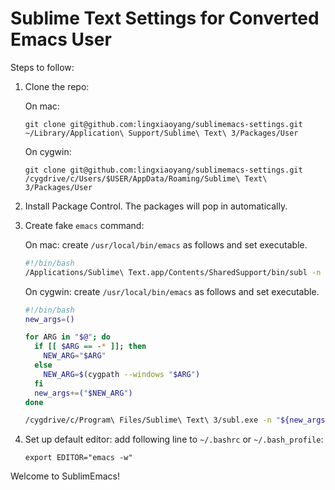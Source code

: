 # Sublime Text Settings for Converted Emacs User

Steps to follow:

1. Clone the repo:

   On mac:
   
   `git clone git@github.com:lingxiaoyang/sublimemacs-settings.git ~/Library/Application\ Support/Sublime\ Text\ 3/Packages/User`

   On cygwin: 
   
   `git clone git@github.com:lingxiaoyang/sublimemacs-settings.git /cygdrive/c/Users/$USER/AppData/Roaming/Sublime\ Text\ 3/Packages/User`

2. Install Package Control. The packages will pop in automatically.

3. Create fake `emacs` command:

   On mac: create `/usr/local/bin/emacs` as follows and set executable.
   
   ```bash
   #!/bin/bash
   /Applications/Sublime\ Text.app/Contents/SharedSupport/bin/subl -n "$@"
   ```
   
   On cygwin: create `/usr/local/bin/emacs` as follows and set executable.
   
   ```bash
   #!/bin/bash
   new_args=()

   for ARG in "$@"; do
     if [[ $ARG == -* ]]; then
       NEW_ARG="$ARG"
     else
       NEW_ARG=$(cygpath --windows "$ARG")
     fi
     new_args+=("$NEW_ARG")
   done

   /cygdrive/c/Program\ Files/Sublime\ Text\ 3/subl.exe -n "${new_args[@]}"
   ```
   
4. Set up default editor: add following line to `~/.bashrc` or `~/.bash_profile`:

   ```
   export EDITOR="emacs -w"
   ```
   
Welcome to SublimEmacs!
